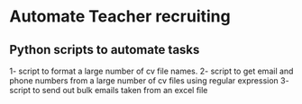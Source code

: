 # Automate Teacher recruiting
## Python scripts to automate tasks

1- script to format a large number of cv file names.
2- script to get email and phone numbers from a large number of cv files using regular expression
3- script to send out bulk emails taken from an excel file
